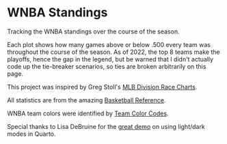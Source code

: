 # WNBA Standings

Tracking the WNBA standings over the course of the season.

Each plot shows how many games above or below .500 every team was throughout the course of the season. As of 2022, the top 8 teams make the playoffs, hence the gap in the legend, but be warned that I didn't actually code up the tie-breaker scenarios, so ties are broken arbitrarily on this page.

This project was inspired by Greg Stoll's [MLB Division Race Charts](https://gregstoll.com/baseballdivisionraces/).

All statistics are from the amazing [Basketball Reference](https://www.basketball-reference.com/wnba/).

WNBA team colors were identified by [Team Color Codes](https://teamcolorcodes.com/wnba-color-codes/).

Special thanks to Lisa DeBruine for the [great demo](https://debruine.github.io/quarto_demo/dark_mode.html) on using light/dark modes in Quarto.

